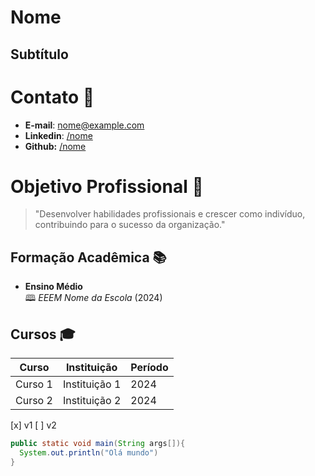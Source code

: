 # Nome
## Subtítulo

<!--h1 align="center">Nome</h1>
<h2 align="center">Subtítulo</h2-->



# Contato 🔗 <!-- link -->

- **E-mail**: nome@example.com
- **Linkedin**: [/nome](https://www.linkedin.com/in/nome)
- **Github:**   [/nome](https://github.com/nome)


# Objetivo Profissional 👷 <!-- worker -->

> "Desenvolver habilidades profissionais e crescer como indivíduo, contribuindo para o sucesso da organização."



## Formação Acadêmica 📚 <!--books-->

- **Ensino Médio**  
🕮 _EEEM Nome da Escola_  (2024)



## Cursos 🎓 <!--cap-->
| Curso | Instituição | Período  |
|---------|--------|------|
| Curso 1  | Instituição 1   | 2024 |
| Curso 2  | Instituição 2   | 2024 |


[x] v1
[ ] v2


```java
public static void main(String args[]){
  System.out.println("Olá mundo")
}
```